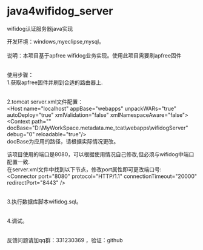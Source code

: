 java4wifidog_server
===================

wifidog认证服务器java实现

开发环境：windows,myeclipse,mysql。<br><br>
说明：本项目基于apfree wifidog业务实现。使用此项目需要刷apfree固件<br><br>

使用步骤：<br>
1.获取apfree固件并刷到合适的路由器上.<br><br>

2.tomcat server.xml文件配置：<br>
\<Host name="localhost" appBase="webapps" unpackWARs="true" autoDeploy="true" xmlValidation="false" xmlNamespaceAware="false"><br>
    \<Context path="" docBase="D:\MyWorkSpace.metadata.me_tcat\webapps\wifidogServer" debug="0" reloadable="true"/><br>
</Host>
docBase为应用的路径，请根据实际情况更改。<br>

该项目使用的端口是8080，可以根据使用情况自己修改,但必须与wifidog中端口配置一致.<br>
在server.xml文件中找到以下节点，修改port属性即可更改端口号:<br>
\<Connector port="8080" protocol="HTTP/1.1" connectionTimeout="20000" redirectPort="8443" />  <br><br>

3.执行数据库脚本wifidog.sql。<br><br>

4.调试。<br><br>

反馈问题请加qq群：331230369 ，验证：github
